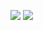 ![](https://media.giphy.com/media/l0HlAhFun07Ls7iyk/giphy.gif)
![](https://media.giphy.com/media/l0HlQg48xMPABNRtu/giphy.gif)
